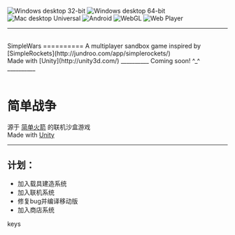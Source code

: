 ![Windows desktop 32-bit](http://simplewars.pythonanywhere.com/get_badge/Windows%20desktop%2032-bit)
![Windows desktop 64-bit](http://simplewars.pythonanywhere.com/get_badge/Windows%20desktop%2064-bit)
![Mac desktop Universal](http://simplewars.pythonanywhere.com/get_badge/Mac%20desktop%20Universal)
![Android](http://simplewars.pythonanywhere.com/get_badge/Android)
![WebGL](http://simplewars.pythonanywhere.com/get_badge/WebGL)
![Web Player](http://simplewars.pythonanywhere.com/get_badge/Web%20Player)
__________
<br>
SimpleWars
==========
A multiplayer sandbox game inspired by [SimpleRockets](http://jundroo.com/app/simplerockets/)<br>
Made with [Unity](http://unity3d.com/)
__________
Coming soon! ^_^
__________
<br><br>

简单战争
==========
源于 [简单火箭](http://jundroo.com/app/simplerockets/) 的联机沙盒游戏<br>
Made with [Unity](http://unity3d.com/)
__________

计划：
----------
+ 加入载具建造系统
+ 加入联机系统
+ 修复bug并编译移动版
+ 加入商店系统

keys
